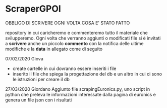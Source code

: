 # ScraperGPOI
OBBLIGO DI SCRIVERE OGNI VOLTA COSA E' STATO FATTO

repository in cui caricheremo e commenteremo tutto il materiale che svilupperemo.
Ogni volta che verranno aggiunti o modificati file si è invitati a <b>scrivere</b> anche un piccolo <b>commento</b> con la notifica delle ultime modifiche e la <b>data</b> in allegato come di seguito 

07/02/2020
Giova
- create cartelle in cui dovranno essere inseriti i file
- inserito il file che spiega la progettazione del db e un altro in cui ci sono le istruzioni per creare il db

27/03/2020 Giordano
Aggiunto file scrapingEuronics.py, uno script in python che preleva le informazioni interessate dalla pagina di euronics e genera un file json con i risultati




